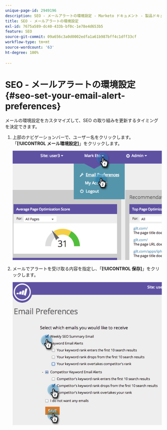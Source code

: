 ```yaml
---
unique-page-id: 2949196
description: SEO - メールアラートの環境設定 - Marketo ドキュメント - 製品ドキュメント
title: SEO - メールアラートの環境設定
exl-id: 7675a589-dc40-433b-bf0c-1e78e4d653b5
feature: SEO
source-git-commit: 09a656c3a0d0002edfa1a61b987bff4c1dff33cf
workflow-type: tm+mt
source-wordcount: '63'
ht-degree: 100%

---
```


# SEO - メールアラートの環境設定 {#seo-set-your-email-alert-preferences}

メールの環境設定をカスタマイズして、SEO の取り組みを更新するタイミングを決定できます。

1. 上部のナビゲーションバーで、ユーザー名をクリックします。「**[!UICONTROL メール環境設定]**」をクリックします。

   ![](assets/image2014-9-17-21-3a23-3a28.png)

1. メールでアラートを受け取る内容を指定し、「**[!UICONTROL 保存]**」をクリックします。

   ![](assets/image2014-9-17-21-3a23-3a33.png)
